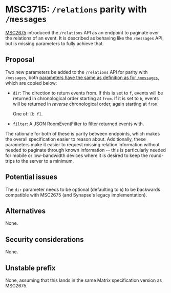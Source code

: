 # MSC3715: `/relations` parity with `/messages`

[MSC2675](https://github.com/matrix-org/matrix-doc/pull/2675) introduced the
`/relations` API as an endpoint to paginate over the relations of an event. It
is described as behaving like the `/messages` API, but is missing parameters
to fully achieve that.


## Proposal

Two new parameters be added to the `/relations` API for parity with `/messages`,
both [parameters have the same as definition as for `/messages`](https://spec.matrix.org/v1.2/client-server-api/#get_matrixclientv3roomsroomidmessages),
which are copied below:

* `dir`: The direction to return events from. If this is set to `f`, events will
  be returned in chronological order starting at `from`. If it is set to `b`,
  events will be returned in *reverse* chronological order, again starting at `from`.

  One of: `[b f]`.
* `filter`:  A JSON RoomEventFilter to filter returned events with.

The rationale for both of these is parity between endpoints, which makes the
overall specification easier to reason about. Additionally, these parameters
make it easier to request missing relation information without needed to paginate
through known information -- this is particularly needed for mobile or
low-bandwidth devices where it is desired to keep the round-trips to the server
to a minimum.


## Potential issues

The `dir` parameter needs to be optional (defaulting to `b`) to be backwards
compatible with MSC2675 (and Synapse's legacy implementation).


## Alternatives

None.


## Security considerations

None.

## Unstable prefix

None, assuming that this lands in the same Matrix specification version as MSC2675.
